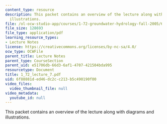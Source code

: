 ```yaml
---
content_type: resource
description: This packet contains an overview of the lecture along with diagrams and
  illustrations.
file: /ol-ocw-studio-app/courses/1-72-groundwater-hydrology-fall-2005/6f88881ded46dc2cc213b5c490190f00_1_72_lecture_7.pdf
file_size: 128693
file_type: application/pdf
learning_resource_types:
- Lecture Notes
license: https://creativecommons.org/licenses/by-nc-sa/4.0/
ocw_type: OCWFile
parent_title: Lecture Notes
parent_type: CourseSection
parent_uid: e51706db-66d3-6af1-4707-421504bda995
resourcetype: Document
title: 1_72_lecture_7.pdf
uid: 6f88881d-ed46-dc2c-c213-b5c490190f00
video_files:
  video_thumbnail_file: null
video_metadata:
  youtube_id: null
---
```

This packet contains an overview of the lecture along with diagrams and illustrations.